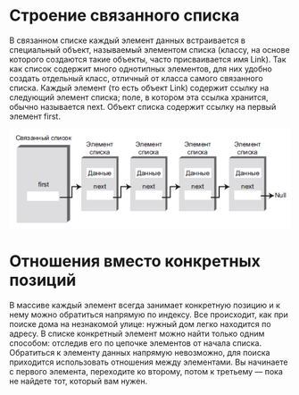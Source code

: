 # Строение связанного списка
В связанном списке каждый элемент данных встраивается в специальный объект, называемый элементом списка (классу, на основе которого создаются такие объекты, часто присваивается имя Link). Так как список содержит много однотипных
элементов, для них удобно создать отдельный класс, отличный от класса самого
связанного списка. Каждый элемент (то есть объект Link) содержит ссылку на следующий элемент списка; поле, в котором эта ссылка хранится, обычно называется
next. Объект списка содержит ссылку на первый элемент first.

![img](img/linked_list_simple.png)

# Отношения вместо конкретных позиций
В массиве каждый элемент всегда занимает конкретную позицию и к нему
можно обратиться напрямую по индексу. Все происходит, как при поиске дома на
незнакомой улице: нужный дом легко находится по адресу.
В списке конкретный элемент можно найти только одним способом: отследив
его по цепочке элементов от начала списка. Обратиться к элементу данных напрямую невозможно, для поиска
приходится использовать отношения между элементами. Вы начинаете с первого
элемента, переходите ко второму, потом к третьему — пока не найдете тот, который
вам нужен.